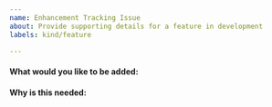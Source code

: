```yaml
---
name: Enhancement Tracking Issue
about: Provide supporting details for a feature in development
labels: kind/feature

---
```

<!-- Feature requests are unlikely to make progress as an issue.

Instead, please suggest enhancements by engaging with SIGs on slack and mailing lists.

-->

#### What would you like to be added:

#### Why is this needed:
